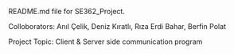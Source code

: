 README.md file for SE362_Project. 

Colloborators: Anıl Çelik, Deniz Kıratlı, Rıza Erdi Bahar, Berfin Polat

Project Topic: Client & Server side communication program
